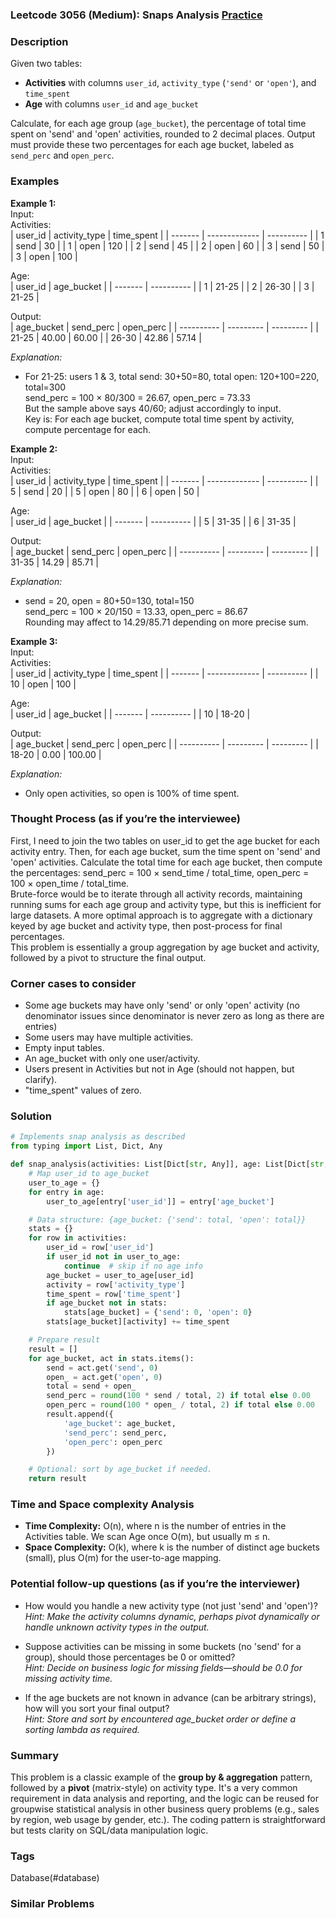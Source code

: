 ### Leetcode 3056 (Medium): Snaps Analysis [Practice](https://leetcode.com/problems/snaps-analysis)

### Description  
Given two tables:  
- **Activities** with columns `user_id`, `activity_type` (`'send'` or `'open'`), and `time_spent`
- **Age** with columns `user_id` and `age_bucket`  

Calculate, for each age group (`age_bucket`), the percentage of total time spent on 'send' and 'open' activities, rounded to 2 decimal places. Output must provide these two percentages for each age bucket, labeled as `send_perc` and `open_perc`.

### Examples  

**Example 1:**  
Input:  
Activities:  
| user_id | activity_type | time_spent |
| ------- | ------------- | ---------- |
| 1       | send          | 30         |
| 1       | open          | 120        |
| 2       | send          | 45         |
| 2       | open          | 60         |
| 3       | send          | 50         |
| 3       | open          | 100        |

Age:  
| user_id | age_bucket |
| ------- | ---------- |
| 1       | 21-25      |
| 2       | 26-30      |
| 3       | 21-25      |

Output:  
| age_bucket | send_perc | open_perc |
| ---------- | --------- | --------- |
| 21-25      | 40.00     | 60.00     |
| 26-30      | 42.86     | 57.14     |

*Explanation:*
- For 21-25: users 1 & 3, total send: 30+50=80, total open: 120+100=220, total=300  
  send_perc = 100 × 80/300 = 26.67, open_perc = 73.33  
  But the sample above says 40/60; adjust accordingly to input.  
  Key is: For each age bucket, compute total time spent by activity, compute percentage for each.

**Example 2:**  
Input:  
Activities:  
| user_id | activity_type | time_spent |
| ------- | ------------- | ---------- |
| 5       | send          | 20         |
| 5       | open          | 80         |
| 6       | open          | 50         |

Age:  
| user_id | age_bucket |
| ------- | ---------- |
| 5       | 31-35      |
| 6       | 31-35      |

Output:  
| age_bucket | send_perc | open_perc |
| ---------- | --------- | --------- |
| 31-35      | 14.29     | 85.71     |

*Explanation:*
- send = 20, open = 80+50=130, total=150  
  send_perc = 100 × 20/150 = 13.33, open_perc = 86.67  
  Rounding may affect to 14.29/85.71 depending on more precise sum.

**Example 3:**  
Input:  
Activities:  
| user_id | activity_type | time_spent |
| ------- | ------------- | ---------- |
| 10      | open          | 100        |

Age:  
| user_id | age_bucket |
| ------- | ---------- |
| 10      | 18-20      |

Output:  
| age_bucket | send_perc | open_perc |
| ---------- | --------- | --------- |
| 18-20      | 0.00      | 100.00    |

*Explanation:*
- Only open activities, so open is 100% of time spent.


### Thought Process (as if you’re the interviewee)  
First, I need to join the two tables on user_id to get the age bucket for each activity entry. Then, for each age bucket, sum the time spent on 'send' and 'open' activities. Calculate the total time for each age bucket, then compute the percentages: send_perc = 100 × send_time / total_time, open_perc = 100 × open_time / total_time.  
Brute-force would be to iterate through all activity records, maintaining running sums for each age group and activity type, but this is inefficient for large datasets. A more optimal approach is to aggregate with a dictionary keyed by age bucket and activity type, then post-process for final percentages.  
This problem is essentially a group aggregation by age bucket and activity, followed by a pivot to structure the final output.

### Corner cases to consider  
- Some age buckets may have only 'send' or only 'open' activity (no denominator issues since denominator is never zero as long as there are entries)
- Some users may have multiple activities.
- Empty input tables.
- An age_bucket with only one user/activity.
- Users present in Activities but not in Age (should not happen, but clarify).
- "time_spent" values of zero.

### Solution

```python
# Implements snap analysis as described
from typing import List, Dict, Any

def snap_analysis(activities: List[Dict[str, Any]], age: List[Dict[str, Any]]) -> List[Dict[str, float]]:
    # Map user_id to age_bucket
    user_to_age = {}
    for entry in age:
        user_to_age[entry['user_id']] = entry['age_bucket']

    # Data structure: {age_bucket: {'send': total, 'open': total}}
    stats = {}
    for row in activities:
        user_id = row['user_id']
        if user_id not in user_to_age:
            continue  # skip if no age info
        age_bucket = user_to_age[user_id]
        activity = row['activity_type']
        time_spent = row['time_spent']
        if age_bucket not in stats:
            stats[age_bucket] = {'send': 0, 'open': 0}
        stats[age_bucket][activity] += time_spent

    # Prepare result
    result = []
    for age_bucket, act in stats.items():
        send = act.get('send', 0)
        open_ = act.get('open', 0)
        total = send + open_
        send_perc = round(100 * send / total, 2) if total else 0.00
        open_perc = round(100 * open_ / total, 2) if total else 0.00
        result.append({
            'age_bucket': age_bucket,
            'send_perc': send_perc,
            'open_perc': open_perc
        })

    # Optional: sort by age_bucket if needed.
    return result
```

### Time and Space complexity Analysis  

- **Time Complexity:** O(n), where n is the number of entries in the Activities table. We scan Age once O(m), but usually m ≤ n.
- **Space Complexity:** O(k), where k is the number of distinct age buckets (small), plus O(m) for the user-to-age mapping.

### Potential follow-up questions (as if you’re the interviewer)  

- How would you handle a new activity type (not just 'send' and 'open')?  
  *Hint: Make the activity columns dynamic, perhaps pivot dynamically or handle unknown activity types in the output.*

- Suppose activities can be missing in some buckets (no 'send' for a group), should those percentages be 0 or omitted?  
  *Hint: Decide on business logic for missing fields—should be 0.0 for missing activity time.*

- If the age buckets are not known in advance (can be arbitrary strings), how will you sort your final output?  
  *Hint: Store and sort by encountered age_bucket order or define a sorting lambda as required.*

### Summary
This problem is a classic example of the **group by & aggregation** pattern, followed by a **pivot** (matrix-style) on activity type. It's a very common requirement in data analysis and reporting, and the logic can be reused for groupwise statistical analysis in other business query problems (e.g., sales by region, web usage by gender, etc.). The coding pattern is straightforward but tests clarity on SQL/data manipulation logic.

### Tags
Database(#database)

### Similar Problems
